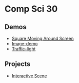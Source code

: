 # Comp Sci 30 

## Demos 
- [Square Moving Around Screen](square-moving) 
- [Image-demo](image-demo)
- [Traffic-light](traffic-light)

## Projects 

- [Interactive Scene](interactive-scene)
